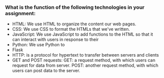 ### What is the function of the following technologies in your assignment:
* HTML: We use HTML to organize the content our web pages.
* CSS: We use CSS to format the HTMLs that we've written.
* JavaScript: We use JavaScript to add functions to the HTML so that it can interact with users in response to their
* Python: We use Python to
* Flask
* HTTP: is a protocol for hypertext to transfer between servers and clients
* GET and POST requests: GET: a request method, with which users can request for data from server.  POST: another request method, with which users can post data to the server.
